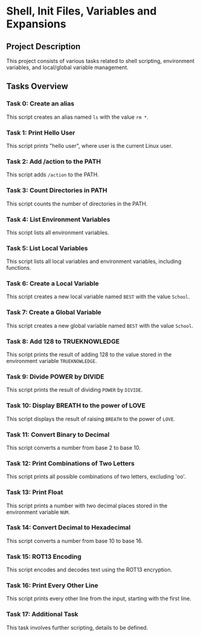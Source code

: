 # Shell, Init Files, Variables and Expansions

## Project Description
This project consists of various tasks related to shell scripting, environment variables, and local/global variable management.

## Tasks Overview

### Task 0: Create an alias
This script creates an alias named `ls` with the value `rm *`.

### Task 1: Print Hello User
This script prints "hello user", where user is the current Linux user.

### Task 2: Add /action to the PATH
This script adds `/action` to the PATH.

### Task 3: Count Directories in PATH
This script counts the number of directories in the PATH.

### Task 4: List Environment Variables
This script lists all environment variables.

### Task 5: List Local Variables
This script lists all local variables and environment variables, including functions.

### Task 6: Create a Local Variable
This script creates a new local variable named `BEST` with the value `School`.

### Task 7: Create a Global Variable
This script creates a new global variable named `BEST` with the value `School`.

### Task 8: Add 128 to TRUEKNOWLEDGE
This script prints the result of adding 128 to the value stored in the environment variable `TRUEKNOWLEDGE`.

### Task 9: Divide POWER by DIVIDE
This script prints the result of dividing `POWER` by `DIVIDE`.

### Task 10: Display BREATH to the power of LOVE
This script displays the result of raising `BREATH` to the power of `LOVE`.

### Task 11: Convert Binary to Decimal
This script converts a number from base 2 to base 10.

### Task 12: Print Combinations of Two Letters
This script prints all possible combinations of two letters, excluding 'oo'.

### Task 13: Print Float
This script prints a number with two decimal places stored in the environment variable `NUM`.

### Task 14: Convert Decimal to Hexadecimal
This script converts a number from base 10 to base 16.

### Task 15: ROT13 Encoding
This script encodes and decodes text using the ROT13 encryption.

### Task 16: Print Every Other Line
This script prints every other line from the input, starting with the first line.

### Task 17: Additional Task
This task involves further scripting, details to be defined.
